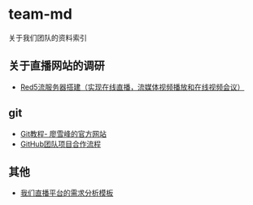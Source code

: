 # team-md
关于我们团队的资料索引

## 关于直播网站的调研

* [Red5流服务器搭建（实现在线直播，流媒体视频播放和在线视频会议）](https://blog.csdn.net/sunroyi666/article/details/52981639)

## git
* [Git教程- 廖雪峰的官方网站](https://www.liaoxuefeng.com/wiki/0013739516305929606dd18361248578c67b8067c8c017b000)  
* [GitHub团队项目合作流程](https://www.cnblogs.com/schaepher/p/4933873.html)

## 其他
* [我们直播平台的需求分析模板](https://github.com/newBilityGroup/team-md/tree/master/excellentTV)
